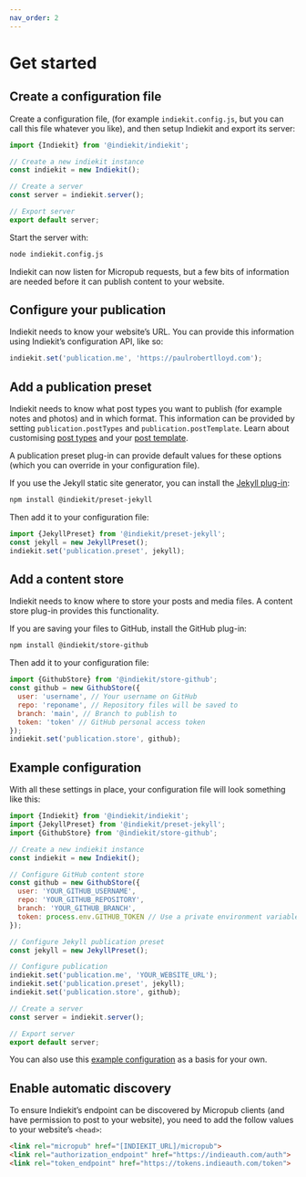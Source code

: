 ```yaml
---
nav_order: 2
---
```


# Get started

## Create a configuration file

Create a configuration file, (for example `indiekit.config.js`, but you can call this file whatever you like), and then setup Indiekit and export its server:

```js
import {Indiekit} from '@indiekit/indiekit';

// Create a new indiekit instance
const indiekit = new Indiekit();

// Create a server
const server = indiekit.server();

// Export server
export default server;
```

Start the server with:

```bash
node indiekit.config.js
```

Indiekit can now listen for Micropub requests, but a few bits of information are needed before it can publish content to your website.

## Configure your publication

Indiekit needs to know your website’s URL. You can provide this information using Indiekit’s configuration API, like so:

```js
indiekit.set('publication.me', 'https://paulrobertlloyd.com');
```

## Add a publication preset

Indiekit needs to know what post types you want to publish (for example notes and photos) and in which format. This information can be provided by setting `publication.postTypes` and `publication.postTemplate`. Learn about customising [post types](customisation/post-types.md) and your [post template](customisation/post-template.md).

A publication preset plug-in can provide default values for these options (which you can override in your configuration file).

If you use the Jekyll static site generator, you can install the [Jekyll plug-in](https://www.npmjs.com/package/@indiekit/preset-jekyll):

```bash
npm install @indiekit/preset-jekyll
```

Then add it to your configuration file:

```js
import {JekyllPreset} from '@indiekit/preset-jekyll';
const jekyll = new JekyllPreset();
indiekit.set('publication.preset', jekyll);
```

## Add a content store

Indiekit needs to know where to store your posts and media files. A content store plug-in provides this functionality.

If you are saving your files to GitHub, install the GitHub plug-in:

```bash
npm install @indiekit/store-github
```

Then add it to your configuration file:

```js
import {GithubStore} from '@indiekit/store-github';
const github = new GithubStore({
  user: 'username', // Your username on GitHub
  repo: 'reponame', // Repository files will be saved to
  branch: 'main', // Branch to publish to
  token: 'token' // GitHub personal access token
});
indiekit.set('publication.store', github);
```

## Example configuration

With all these settings in place, your configuration file will look something like this:

```js
import {Indiekit} from '@indiekit/indiekit';
import {JekyllPreset} from '@indiekit/preset-jekyll';
import {GithubStore} from '@indiekit/store-github';

// Create a new indiekit instance
const indiekit = new Indiekit();

// Configure GitHub content store
const github = new GithubStore({
  user: 'YOUR_GITHUB_USERNAME',
  repo: 'YOUR_GITHUB_REPOSITORY',
  branch: 'YOUR_GITHUB_BRANCH',
  token: process.env.GITHUB_TOKEN // Use a private environment variable
});

// Configure Jekyll publication preset
const jekyll = new JekyllPreset();

// Configure publication
indiekit.set('publication.me', 'YOUR_WEBSITE_URL');
indiekit.set('publication.preset', jekyll);
indiekit.set('publication.store', github);

// Create a server
const server = indiekit.server();

// Export server
export default server;
```

You can also use this [example configuration](https://github.com/getindiekit/example-config) as a basis for your own.

## Enable automatic discovery

To ensure Indiekit’s endpoint can be discovered by Micropub clients (and have permission to post to your website), you need to add the follow values to your website’s `<head>`:

```html
<link rel="micropub" href="[INDIEKIT_URL]/micropub">
<link rel="authorization_endpoint" href="https://indieauth.com/auth">
<link rel="token_endpoint" href="https://tokens.indieauth.com/token">
```
